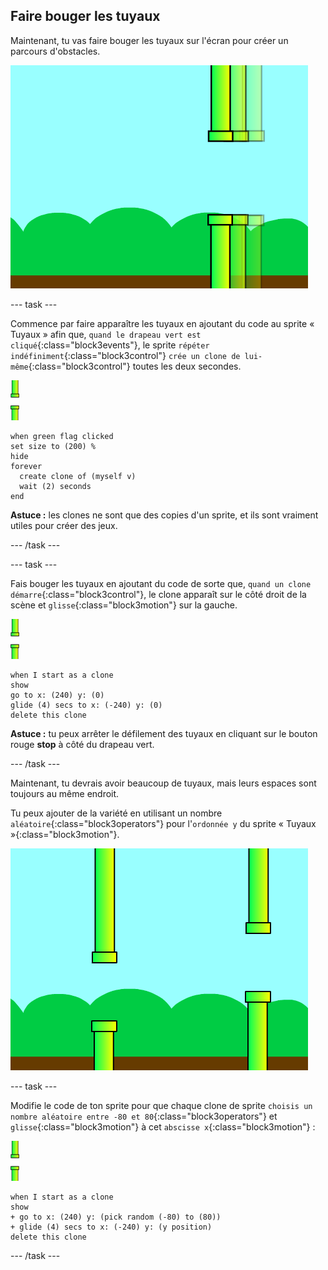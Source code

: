 ## Faire bouger les tuyaux

Maintenant, tu vas faire bouger les tuyaux sur l'écran pour créer un parcours d'obstacles.

![tuyaux se déplaçant sur l'écran](images/flappy-clones-test.png)

\--- task \---

Commence par faire apparaître les tuyaux en ajoutant du code au sprite « Tuyaux » afin que, `quand le drapeau vert est cliqué`{:class="block3events"}, le sprite `répéter indéfiniment`{:class="block3control"} `crée un clone de lui-même`{:class="block3control"} toutes les deux secondes.

![sprite tuyaux](images/pipes-sprite.png)

```blocks3
when green flag clicked
set size to (200) %
hide
forever 
  create clone of (myself v)
  wait (2) seconds
end
```

**Astuce :** les clones ne sont que des copies d'un sprite, et ils sont vraiment utiles pour créer des jeux.

\--- /task \---

\--- task \---

Fais bouger les tuyaux en ajoutant du code de sorte que, `quand un clone démarre`{:class="block3control"}, le clone apparaît sur le côté droit de la scène et `glisse`{:class="block3motion"} sur la gauche.

![sprite tuyaux](images/pipes-sprite.png)

```blocks3
when I start as a clone
show
go to x: (240) y: (0)
glide (4) secs to x: (-240) y: (0)
delete this clone
```

**Astuce :** tu peux arrêter le défilement des tuyaux en cliquant sur le bouton rouge **stop** à côté du drapeau vert.

\--- /task \---

Maintenant, tu devrais avoir beaucoup de tuyaux, mais leurs espaces sont toujours au même endroit.

Tu peux ajouter de la variété en utilisant un nombre `aléatoire`{:class="block3operators"} pour l'`ordonnée y` du sprite « Tuyaux »{:class="block3motion"}.

![tuyaux à différentes hauteurs](images/flappy-height-test.png)

\--- task \---

Modifie le code de ton sprite pour que chaque clone de sprite `choisis un nombre aléatoire entre -80 et 80`{:class="block3operators"} et `glisse`{:class="block3motion"} à cet `abscisse x`{:class="block3motion"} :

![sprite tuyaux](images/pipes-sprite.png)

```blocks3
when I start as a clone
show
+ go to x: (240) y: (pick random (-80) to (80))
+ glide (4) secs to x: (-240) y: (y position)
delete this clone
```

\--- /task \---